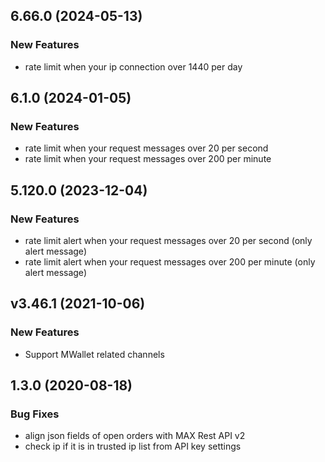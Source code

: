 ## 6.66.0 (2024-05-13)

### New Features
* rate limit when your ip connection over 1440 per day


## 6.1.0 (2024-01-05)

### New Features
* rate limit when your request messages over 20 per second
* rate limit when your request messages over 200 per minute

## 5.120.0 (2023-12-04)

### New Features
* rate limit alert when your request messages over 20 per second (only alert message)
* rate limit alert when your request messages over 200 per minute (only alert message)

## v3.46.1 (2021-10-06)

### New Features
* Support MWallet related channels

## 1.3.0 (2020-08-18)

### Bug Fixes
* align json fields of open orders with MAX Rest API v2
* check ip if it is in trusted ip list from API key settings
